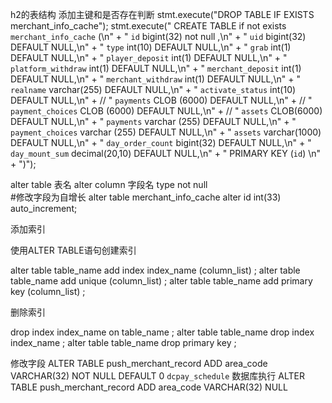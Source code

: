 
h2的表结构  添加主键和是否存在判断
stmt.execute("DROP TABLE IF EXISTS merchant_info_cache");
            stmt.execute("  CREATE TABLE if not exists  `merchant_info_cache` (\n" +
                               "        `id` bigint(32) not null ,\n" +
                               "        `uid` bigint(32) DEFAULT NULL,\n" +
                               "        `type` int(10) DEFAULT NULL,\n" +
                               "        `grab` int(1) DEFAULT NULL,\n" +
                               "        `player_deposit` int(1) DEFAULT NULL,\n" +
                               "        `platform_withdraw` int(1) DEFAULT NULL,\n" +
                               "        `merchant_deposit` int(1) DEFAULT NULL,\n" +
                               "        `merchant_withdraw` int(1) DEFAULT NULL,\n" +
                               "        `realname` varchar(255) DEFAULT NULL,\n" +
                               "        `activate_status` int(10) DEFAULT NULL,\n" +
           //                    "        `payments` CLOB (6000) DEFAULT NULL,\n" +
           //                    "        `payment_choices` CLOB (6000) DEFAULT NULL,\n" +
           //                    "        `assets` CLOB(6000) DEFAULT NULL,\n" +
                               "        `payments` varchar (255) DEFAULT NULL,\n" +
                               "        `payment_choices` varchar (255) DEFAULT NULL,\n" +
                               "        `assets` varchar(1000) DEFAULT NULL,\n" +
                               "        `day_order_count` bigint(32) DEFAULT NULL,\n" +
                               "        `day_mount_sum` decimal(20,10) DEFAULT NULL,\n" +
                               "         PRIMARY KEY (`id`) \n" +
                               ")");
                    
                    
                    
                    
                    
                    
  alter table 表名 alter column 字段名 type not null   
  #修改字段为自增长
  alter table merchant_info_cache alter id int(33)  auto_increment; 
  
  添加索引
   
   
   使用ALTER TABLE语句创建索引
   
   alter table table_name add index index_name (column_list) ;
   alter table table_name add unique (column_list) ;
   alter table table_name add primary key (column_list) ;
   
   
   删除索引
   
   drop index index_name on table_name ;
   alter table table_name drop index index_name ;
   alter table table_name drop primary key ;
  
  
  修改字段
  ALTER TABLE push_merchant_record  ADD  area_code VARCHAR(32) NOT NULL DEFAULT 0
  `dcpay_schedule` 数据库执行
    ALTER TABLE push_merchant_record  ADD  area_code VARCHAR(32)  NULL  
               
                    